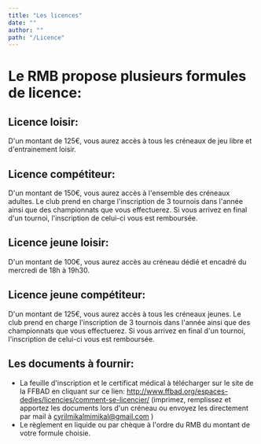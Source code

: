 ```yaml
---
title: "Les licences"
date: ""
author: ""
path: "/Licence"
---
```


 # Le RMB propose plusieurs formules de licence:

## Licence loisir:
D'un montant de 125€, vous aurez accès à tous les créneaux de jeu libre et d'entrainement loisir.

## Licence compétiteur:
D'un montant de 150€, vous aurez accès à l'ensemble des créneaux adultes. Le club prend en charge l'inscription de 3 tournois dans l'année ainsi  que des championnats que vous effectuerez. Si vous arrivez en final d'un tournoi, l'inscription de celui-ci vous est remboursée.

## Licence jeune loisir:
D'un montant de 100€, vous aurez accès au créneau dédié et encadré du mercredi de 18h à 19h30.

## Licence jeune compétiteur:
D'un montant de 125€, vous aurez accès à tous les créneaux jeunes. Le club prend en charge l'inscription de 3 tournois dans l'année ainsi que des championnats que vous effectuerez. Si vous arrivez en final d'un tournoi, l'inscription de celui-ci vous est remboursée.


## Les documents à fournir:
* La feuille d'inscription et le certificat médical à télécharger sur le site de la FFBAD en cliquant sur ce lien: http://www.ffbad.org/espaces-dedies/licencies/comment-se-licencier/ (imprimez, remplissez et apportez les documents lors d'un créneau ou envoyez les directement par mail à cyrilmikalmimikal@gmail.com )
*  Le règlement en liquide ou par chèque à l'ordre du RMB du montant de votre formule choisie.
